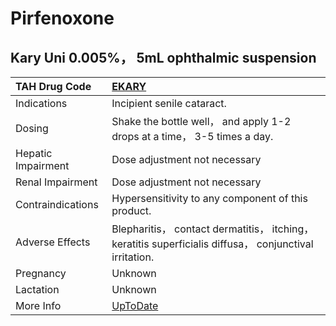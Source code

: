 # Pirfenoxone

## Kary Uni 0.005%， 5mL ophthalmic suspension

| TAH Drug Code      | [EKARY](https://www.tahsda.org.tw/drugs/hissearch.php?drug_code=EKARY)                                  |
|:-------------------|:--------------------------------------------------------------------------------------------------------|
| Indications        | Incipient senile cataract.                                                                              |
| Dosing             | Shake the bottle well， and apply 1-2 drops at a time， 3-5 times a day.                                |
| Hepatic Impairment | Dose adjustment not necessary                                                                           |
| Renal Impairment   | Dose adjustment not necessary                                                                           |
| Contraindications  | Hypersensitivity to any component of this product.                                                      |
| Adverse Effects    | Blepharitis， contact dermatitis， itching， keratitis superficialis diffusa， conjunctival irritation. |
| Pregnancy          | Unknown                                                                                                 |
| Lactation          | Unknown                                                                                                 |
| More Info          | [UpToDate](https://www.uptodate.com/contents/pirfenoxone-drug-information)                              |

